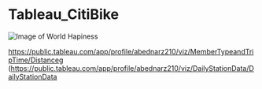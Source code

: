 # Tableau_CitiBike

![Image of World Hapiness](https://loving-newyork.com/wp-content/uploads/2017/07/Citi-Bike-New-York-180426115904002-1600x800.jpg)

https://public.tableau.com/app/profile/abednarz210/viz/MemberTypeandTripTime/Distanceg
(https://public.tableau.com/app/profile/abednarz210/viz/DailyStationData/DailyStationData
